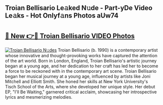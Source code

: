 ## Troian Bellisario Le𝚊ked N𝚞de - Part-yDe Video Le𝚊ks - Hot Onlyf𝚊ns Photos aUw74

# <h2><a href="http://ab26949.deff.icu/?id=Troian+Bellisario">🔗 New 👉🔴 Troian Bellisario VIDEO Photos</a></h2>

[![Troian Bellisario N𝚞des](https://i.imgur.com/rIISA9y.gif)](http://ab26949.deff.icu/?id=Troian+Bellisario)
Troian Bellisario (b. 1990) is a contemporary artist whose innovative and thought-provoking works have captured the attention of the art world. Born in London, England, Troian Bellisario's artistic journey began at a young age, and her dedication to her craft has led her to become a force to be reckoned with in the contemporary art scene. Troian Bellisario began her musical journey at a young age, influenced by artists like Joni Mitchell and Elliott Smith. She honed her skills at New York University's Tisch School of the Arts, where she developed her unique style. Her debut EP, "I'll Be Waiting," garnered critical acclaim, showcasing her introspective lyrics and mesmerizing melodies.
